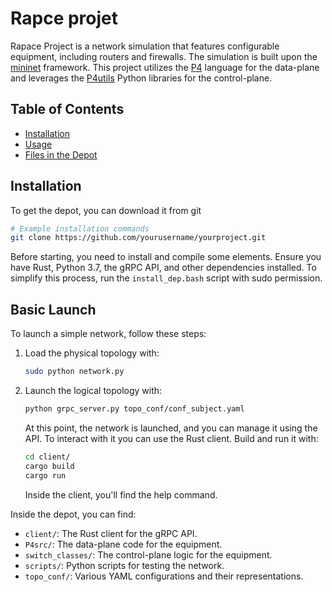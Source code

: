 # Rapce projet 

Rapace Project is a network simulation that features configurable equipment, including routers and firewalls. The simulation is built upon the [mininet](https://github.com/nsg-ethz/mini_internet_project) framework. This project utilizes the [P4](https://p4.org/p4-spec/docs/P4-16-v1.0.0-spec.html) language for the data-plane and leverages the [P4utils](https://github.com/nsg-ethz/p4-utils) Python libraries for the control-plane.

## Table of Contents

- [Installation](#installation)
- [Usage](#usage)
- [Files in the Depot](#files-in-the-depot)

## Installation

To get the depot, you can download it from git 
```bash
# Example installation commands
git clone https://github.com/yourusername/yourproject.git
```

Before starting, you need to install and compile some elements. Ensure you have Rust, Python 3.7, the gRPC API, and other dependencies installed. To simplify this process, run the `install_dep.bash` script with sudo permission.

## Basic Launch

To launch a simple network, follow these steps:

1. Load the physical topology with:

    ```bash
    sudo python network.py
    ```

2. Launch the logical topology with:

    ```bash
    python grpc_server.py topo_conf/conf_subject.yaml
    ```

    At this point, the network is launched, and you can manage it using the API. To interact with it you can use the Rust client. Build and run it with:

    ```bash
    cd client/
    cargo build
    cargo run
    ```

    Inside the client, you'll find the help command.

Inside the depot, you can find:

- `client/`: The Rust client for the gRPC API.
- `P4src/`: The data-plane code for the equipment.
- `switch_classes/`: The control-plane logic for the equipment.
- `scripts/`: Python scripts for testing the network.
- `topo_conf/`: Various YAML configurations and their representations.


  




